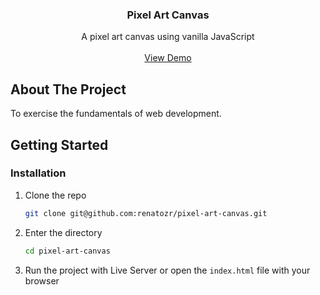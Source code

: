 <!-- PROJECT LOGO -->
<div align="center">
  <h3 align="center">Pixel Art Canvas</h3>

  <p align="center">
    A pixel art canvas using vanilla JavaScript
    <br />
    <br />
    <a href="https://renatozr.github.io/pixel-art-canvas/">View Demo</a>
  </p>
</div>

<!-- ABOUT THE PROJECT -->

## About The Project

To exercise the fundamentals of web development.

<!-- GETTING STARTED -->

## Getting Started

### Installation

1. Clone the repo
   ```sh
   git clone git@github.com:renatozr/pixel-art-canvas.git
   ```
2. Enter the directory
   ```sh
   cd pixel-art-canvas
   ```
3. Run the project with Live Server or open the `index.html` file with your browser
